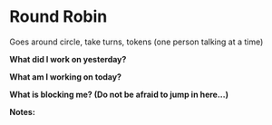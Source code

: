 # Round Robin

Goes around circle, take turns, tokens (one person talking at a time)

**What did I work on yesterday?**

**What am I working on today?**

**What is blocking me? (Do not be afraid to jump in here...)**


**Notes:**




